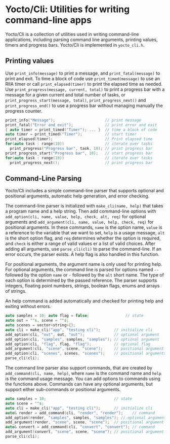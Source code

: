 # Yocto/Cli: Utilities for writing command-line apps

Yocto/Cli is a collection of utilities used in writing command-line
applications, including parsing command line arguments, printing values,
timers and progress bars.
Yocto/Cli is implemented in `yocto_cli.h`.

## Printing values

Use `print_info(message)` to print a message, and `print_fatal(message)`
to print and exit. To time a block of code use `print_timed(message)`
to use an RIIA timer or call `print_elapsed(timer)` to print the elapsed
time as needed. Use `print_progress(message, current, total)` to print
a progress bar with a message for a given current and total number of tasks,
or `print_progress_start(message, total)`, `print_progress_next()` and
`print_progress_end()` to use a progress bar without managing manually the
progress counter.

```cpp
print_info("Message");                      // print message
print_fatal("Error and exit");              // print error and exit
{ auto timer = print_timed("Timer"); ... }  // time a block of code
auto timer = print_timed("Timer");          // start timer
print_elapsed(timer);                       // Print elapsed time
for(auto task : range(10))                  // iterate over tasks
  print_progress("Progress bar", task, 10); // print progress bar
print_progress_start("Progress bar", 10);   // start progress bar
for(auto task : range(10))                  // iterate over tasks
  print_progress_next();                    // print progress bar
```

## Command-Line Parsing

Yocto/Cli includes a simple command-line parser that supports optional
and positional arguments, automatic help generation, and error checking.

The command-line parser is initialized with `make_cli(name, help)` that takes
a program name and a help string. Then add command-line options with
`add_option(cli, name, value, help, check, alt, req)` for optional arguments and
`add_argument(cli, name, value, help, check, req)` for positional arguments.
In these commands, `name` is the option name, `value` is a reference to the
variable that we want to set, `help` is a usage message, `alt` is the short
option flag, and `req` determines whether the option is required, and `check`
is either a range of valid values er a list of valid choices.
After adding all arguments, use `parse_cli(cli)` to parse the
command-line. If an error occurs, the parser exists. A help flag is also
handled in this function.

For positional arguments, the argument name is only used for printing help.
For optional arguments, the command line is parsed for options named `--` followed
by the option `name` or `-` followed by the `alt` short name.
The type of each option is determined by the passed reference.
The parser supports integers, floating point numbers, strings, boolean flags,
enums and arrays of strings.

An help command is added automatically and checked for printing help and exiting
without errors.

```cpp
auto samples = 10; auto flag = false;                // state
auto out = ""s, scene = ""s;
auto scenes = vector<string>{};
auto cli = make_cli("app", "testing cli");      // initialize cli
add_option(cli, "out", out, "out");             // optional argument
add_option(cli, "samples", samples, "samples"); // optional argument
add_option(cli, "flag", flag, "flag");          // optional flag
add_argument(cli, "scene", scene, "scene");     // positional argument
add_option(cli, "scenes", scenes, "scenes");    // positional arguments
parse_cli(cli);
```

The command line parser also support commands, that are created by
`add_command(cli, name, help)`, where `name` is the command name and
`help` is the command usage message. You can add options to commands
using the functions above. Commands can have any optional arguments,
but support either sub-commands or positional arguments.

```cpp
auto samples = 10;                              // state
auto scene = ""s;
auto cli = make_cli("app", "testing cli");      // initialize cli
auto& render = add_command(cli, "render", "render");    // command
add_option(render, "samples", samples, "samples"); // optional argument
add_argument(render, "scene", scene, "scene");  // positional argument
auto& convert = add_command(cli, "convert", "convert"); // command
add_argument(convert, "scene", scene, "scene"); // positional argument
parse_cli(cli);
```
